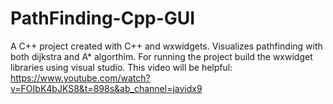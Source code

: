 # PathFinding-Cpp-GUI
A C++ project created with C++ and wxwidgets. Visualizes pathfinding with both dijkstra and A* algorthim.
For running the project build the wxwidget libraries using visual studio. This video will be helpful: https://www.youtube.com/watch?v=FOIbK4bJKS8&t=898s&ab_channel=javidx9
